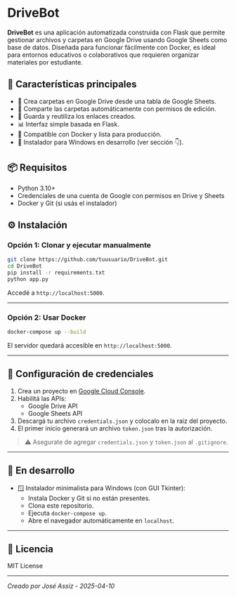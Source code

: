 # DriveBot

**DriveBot** es una aplicación automatizada construida con Flask que permite gestionar archivos y carpetas en Google Drive usando Google Sheets como base de datos. Diseñada para funcionar fácilmente con Docker, es ideal para entornos educativos o colaborativos que requieren organizar materiales por estudiante.

## 🚀 Características principales

- 📁 Crea carpetas en Google Drive desde una tabla de Google Sheets.
- 🔗 Comparte las carpetas automáticamente con permisos de edición.
- 🧠 Guarda y reutiliza los enlaces creados.
- 📊 Interfaz simple basada en Flask.
- 🐳 Compatible con Docker y lista para producción.
- 🧰 Instalador para Windows en desarrollo (ver sección 👇).

## 📦 Requisitos

- Python 3.10+
- Credenciales de una cuenta de Google con permisos en Drive y Sheets
- Docker y Git (si usás el instalador)

## ⚙️ Instalación

### Opción 1: Clonar y ejecutar manualmente

```bash
git clone https://github.com/tuusuario/DriveBot.git
cd DriveBot
pip install -r requirements.txt
python app.py
```

Accedé a `http://localhost:5000`.

---

### Opción 2: Usar Docker

```bash
docker-compose up --build
```

El servidor quedará accesible en `http://localhost:5000`.

---

## 🔐 Configuración de credenciales

1. Crea un proyecto en [Google Cloud Console](https://console.cloud.google.com/).
2. Habilitá las APIs:
   - Google Drive API
   - Google Sheets API
3. Descargá tu archivo `credentials.json` y colocalo en la raíz del proyecto.
4. El primer inicio generará un archivo `token.json` tras la autorización.

> ⚠️ Asegurate de agregar `credentials.json` y `token.json` al `.gitignore`.

---

## 🧪 En desarrollo

- 🪟 Instalador minimalista para Windows (con GUI Tkinter):
  - Instala Docker y Git si no están presentes.
  - Clona este repositorio.
  - Ejecuta `docker-compose up`.
  - Abre el navegador automáticamente en `localhost`.

---

## 📝 Licencia

MIT License

---

_Creado por José Assiz - 2025-04-10_
